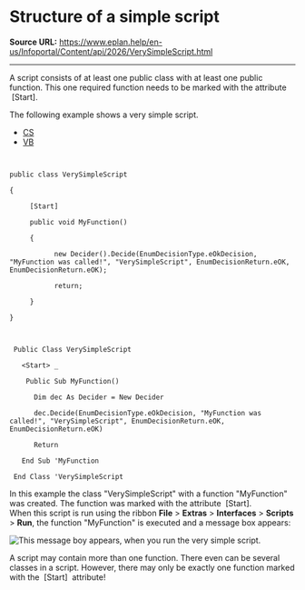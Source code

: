 # Structure of a simple script

**Source URL:** https://www.eplan.help/en-us/Infoportal/Content/api/2026/VerySimpleScript.html

---

A script consists of at least one public class with at least one public function. This one required function needs to be marked with the attribute  [Start].

The following example shows a very simple script.

- [CS](#i-tab-content-CS)
- [VB](#i-tab-content-VB)

```

public class VerySimpleScript
{
     [Start]
     public void MyFunction()
     {
           new Decider().Decide(EnumDecisionType.eOkDecision, "MyFunction was called!", "VerySimpleScript", EnumDecisionReturn.eOK, EnumDecisionReturn.eOK);
           return;
     }
}
```

```

 Public Class VerySimpleScript
   <Start> _
    Public Sub MyFunction()
      Dim dec As Decider = New Decider
      dec.Decide(EnumDecisionType.eOkDecision, "MyFunction was called!", "VerySimpleScript", EnumDecisionReturn.eOK, EnumDecisionReturn.eOK)
      Return
   End Sub 'MyFunction
 End Class 'VerySimpleScript
```

In this example the class "VerySimpleScript" with a function "MyFunction" was created. The function was marked with the attribute  [Start].  
When this script is run using the ribbon **File** > **Extras** > **Interfaces** > **Scripts** > **Run**, the function "MyFunction" is executed and a message box appears:

![This message boy appears, when you run the very simple script.](images/VerySimpleScript.png "This message boy appears, when you run the very simple script.")

A script may contain more than one function. There even can be several classes in a script. However, there may only be exactly one function marked with the  [Start]  attribute!